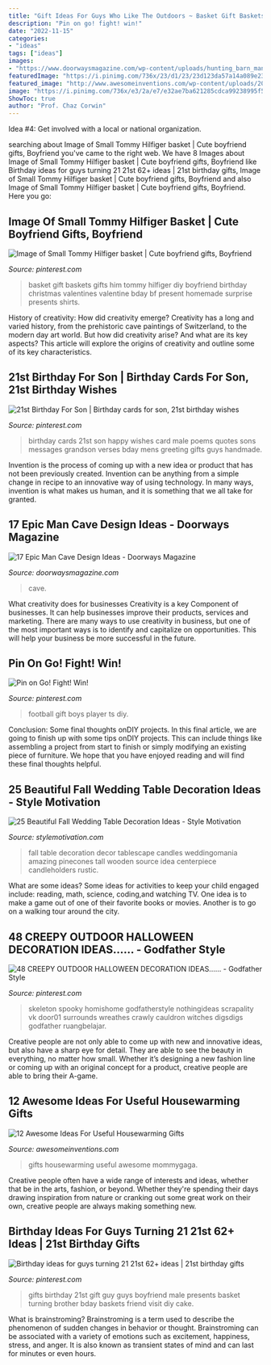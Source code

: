```yaml
---
title: "Gift Ideas For Guys Who Like The Outdoors ~ Basket Gift Baskets Gifts Him Tommy Hilfiger Diy Boyfriend Birthday Christmas Valentines Valentine Bday Bf Present Homemade Surprise Presents Shirts"
description: "Pin on go! fight! win!"
date: "2022-11-15"
categories:
- "ideas"
tags: ["ideas"]
images:
- "https://www.doorwaysmagazine.com/wp-content/uploads/hunting_barn_man_cave.jpg"
featuredImage: "https://i.pinimg.com/736x/23/d1/23/23d123da57a14a089e2335f3d0f3d87e--mens-birthday-cards-men-birthday.jpg"
featured_image: "http://www.awesomeinventions.com/wp-content/uploads/2016/01/Mommy-Gaga.jpg"
image: "https://i.pinimg.com/736x/e3/2a/e7/e32ae7ba621285cdca99238995f53bba.jpg"
ShowToc: true
author: "Prof. Chaz Corwin"
---
```



Idea #4: Get involved with a local or national organization.
 

	

		
searching about Image of Small Tommy Hilfiger basket | Cute boyfriend gifts, Boyfriend you've came to the right web. We have 8 Images about Image of Small Tommy Hilfiger basket | Cute boyfriend gifts, Boyfriend like Birthday ideas for guys turning 21 21st 62+ ideas | 21st birthday gifts, Image of Small Tommy Hilfiger basket | Cute boyfriend gifts, Boyfriend and also Image of Small Tommy Hilfiger basket | Cute boyfriend gifts, Boyfriend. Here you go:
		
    
## Image Of Small Tommy Hilfiger Basket | Cute Boyfriend Gifts, Boyfriend

<img loading=lazy src="https://i.pinimg.com/736x/e3/2a/e7/e32ae7ba621285cdca99238995f53bba.jpg" onerror="this.onerror=null;this.src='https://tse2.mm.bing.net/th?id=OIP.-frcD71yIfGmX59FbvLlAQHaJ3&amp;pid=15.1';" alt="Image of Small Tommy Hilfiger basket | Cute boyfriend gifts, Boyfriend">

_Source: pinterest.com_

>basket gift baskets gifts him tommy hilfiger diy boyfriend birthday christmas valentines valentine bday bf present homemade surprise presents shirts. 

	

History of creativity: How did creativity emerge?
Creativity has a long and varied history, from the prehistoric cave paintings of Switzerland, to the modern day art world. But how did creativity arise? And what are its key aspects? This article will explore the origins of creativity and outline some of its key characteristics.

    
## 21st Birthday For Son | Birthday Cards For Son, 21st Birthday Wishes

<img loading=lazy src="https://i.pinimg.com/736x/23/d1/23/23d123da57a14a089e2335f3d0f3d87e--mens-birthday-cards-men-birthday.jpg" onerror="this.onerror=null;this.src='https://tse4.mm.bing.net/th?id=OIP.z4Z2PbzV4549_MoJSuqWcAHaK2&amp;pid=15.1';" alt="21st Birthday For Son | Birthday cards for son, 21st birthday wishes">

_Source: pinterest.com_

>birthday cards 21st son happy wishes card male poems quotes sons messages grandson verses bday mens greeting gifts guys handmade. 

	

Invention is the process of coming up with a new idea or product that has not been previously created. Invention can be anything from a simple change in recipe to an innovative way of using technology. In many ways, invention is what makes us human, and it is something that we all take for granted.

    
## 17 Epic Man Cave Design Ideas - Doorways Magazine

<img loading=lazy src="https://www.doorwaysmagazine.com/wp-content/uploads/hunting_barn_man_cave.jpg" onerror="this.onerror=null;this.src='https://tse3.mm.bing.net/th?id=OIP.X_5ah5AaTJtlMpWw-PJD5QHaE7&amp;pid=15.1';" alt="17 Epic Man Cave Design Ideas - Doorways Magazine">

_Source: doorwaysmagazine.com_

>cave. 

	

What creativity does for businesses
Creativity is a key Component of businesses. It can help businesses improve their products, services and marketing. There are many ways to use creativity in business, but one of the most important ways is to identify and capitalize on opportunities. This will help your business be more successful in the future.

    
## Pin On Go! Fight! Win!

<img loading=lazy src="https://i.pinimg.com/736x/4a/ee/33/4aee33c8c81383f52f212540cbba0a4a.jpg" onerror="this.onerror=null;this.src='https://tse1.mm.bing.net/th?id=OIP.aJhf8-AAG4eHGyP6715FAQHaJ3&amp;pid=15.1';" alt="Pin on Go! Fight! Win!">

_Source: pinterest.com_

>football gift boys player ts diy. 

	

Conclusion: Some final thoughts onDIY projects.
In this final article, we are going to finish up with some tips onDIY projects. This can include things like assembling a project from start to finish or simply modifying an existing piece of furniture. We hope that you have enjoyed reading and will find these final thoughts helpful.

    
## 25 Beautiful Fall Wedding Table Decoration Ideas - Style Motivation

<img loading=lazy src="http://www.stylemotivation.com/wp-content/uploads/2013/09/fall-wedding-10.jpg" onerror="this.onerror=null;this.src='https://tse3.mm.bing.net/th?id=OIP.hLSwEOfPBSOOYTvURHCY8QHaLH&amp;pid=15.1';" alt="25 Beautiful Fall Wedding Table Decoration Ideas - Style Motivation">

_Source: stylemotivation.com_

>fall table decoration decor tablescape candles weddingomania amazing pinecones tall wooden source idea centerpiece candleholders rustic. 

	

What are some ideas?
Some ideas for activities to keep your child engaged include: reading, math, science, coding,and watching TV. One idea is to make a game out of one of their favorite books or movies. Another is to go on a walking tour around the city.

    
## 48 CREEPY OUTDOOR HALLOWEEN DECORATION IDEAS...... - Godfather Style

<img loading=lazy src="https://i.pinimg.com/736x/5c/e3/fd/5ce3fd92e6a2b7f4d286a0f5de12b3e7--scary-halloween-wreath-halloween-party-ideas.jpg" onerror="this.onerror=null;this.src='https://tse4.mm.bing.net/th?id=OIP.rlBF7_3agl3lgS9M0TzzpwHaJ3&amp;pid=15.1';" alt="48 CREEPY OUTDOOR HALLOWEEN DECORATION IDEAS...... - Godfather Style">

_Source: pinterest.com_

>skeleton spooky homishome godfatherstyle nothingideas scrapality vk door01 surrounds wreathes crawly cauldron witches digsdigs godfather ruangbelajar. 

	

Creative people are not only able to come up with new and innovative ideas, but also have a sharp eye for detail. They are able to see the beauty in everything, no matter how small. Whether it’s designing a new fashion line or coming up with an original concept for a product, creative people are able to bring their A-game.

    
## 12 Awesome Ideas For Useful Housewarming Gifts

<img loading=lazy src="http://www.awesomeinventions.com/wp-content/uploads/2016/01/Mommy-Gaga.jpg" onerror="this.onerror=null;this.src='https://tse1.mm.bing.net/th?id=OIP.FgTz1LTRF3i2TR7cIyKraQHaK_&amp;pid=15.1';" alt="12 Awesome Ideas For Useful Housewarming Gifts">

_Source: awesomeinventions.com_

>gifts housewarming useful awesome mommygaga. 

	

Creative people often have a wide range of interests and ideas, whether that be in the arts, fashion, or beyond. Whether they're spending their days drawing inspiration from nature or cranking out some great work on their own, creative people are always making something new.

    
## Birthday Ideas For Guys Turning 21 21st 62+ Ideas | 21st Birthday Gifts

<img loading=lazy src="https://i.pinimg.com/736x/15/91/d9/1591d918848bebecf52ff610c88fbe20.jpg" onerror="this.onerror=null;this.src='https://tse4.mm.bing.net/th?id=OIP.kFZZACn-QNgrML5cGsUIAgAAAA&amp;pid=15.1';" alt="Birthday ideas for guys turning 21 21st 62+ ideas | 21st birthday gifts">

_Source: pinterest.com_

>gifts birthday 21st gift guy guys boyfriend male presents basket turning brother bday baskets friend visit diy cake. 

	

What is brainstroming?
Brainstroming is a term used to describe the phenomenon of sudden changes in behavior or thought. Brainstroming can be associated with a variety of emotions such as excitement, happiness, stress, and anger. It is also known as transient states of mind and can last for minutes or even hours.

